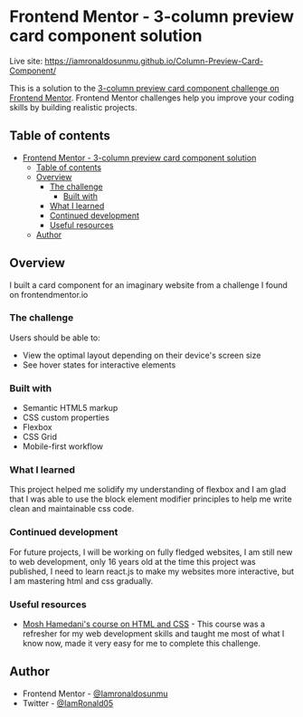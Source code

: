# Frontend Mentor - 3-column preview card component solution


Live site: https://iamronaldosunmu.github.io/Column-Preview-Card-Component/

This is a solution to the [3-column preview card component challenge on Frontend Mentor](https://www.frontendmentor.io/challenges/3column-preview-card-component-pH92eAR2-). Frontend Mentor challenges help you improve your coding skills by building realistic projects. 

## Table of contents

- [Frontend Mentor - 3-column preview card component solution](#frontend-mentor---3-column-preview-card-component-solution)
  - [Table of contents](#table-of-contents)
  - [Overview](#overview)
    - [The challenge](#the-challenge)
      - [Built with](#built-with)
    - [What I learned](#what-i-learned)
    - [Continued development](#continued-development)
    - [Useful resources](#useful-resources)
  - [Author](#author)



## Overview
I built a card component for an imaginary website from a challenge I found on frontendmentor.io

### The challenge

Users should be able to:

- View the optimal layout depending on their device's screen size
- See hover states for interactive elements

### Built with

- Semantic HTML5 markup
- CSS custom properties
- Flexbox
- CSS Grid
- Mobile-first workflow

### What I learned

This project helped me solidify my understanding of flexbox and I am glad that I was able to use the block element modifier principles to help me write clean and maintainable css code.

### Continued development

For future projects, I will be working on fully fledged websites, I am still new to web development, only 16 years old at the time this project was published, I need to learn react.js to make my websites more interactive, but I am mastering html and css gradually.
### Useful resources

- [Mosh Hamedani's course on HTML and CSS](https://codewithmosh.com/p/the-ultimate-html-css) - This course was a refresher for my web development skills and taught me most of what I know now, made it very easy for me to complete this challenge.
## Author

- Frontend Mentor - [@Iamronaldosunmu](https://www.frontendmentor.io/profile/Iamronaldosunmu)
- Twitter - [@IamRonald05](https://www.twitter.com/IamRonald05)
